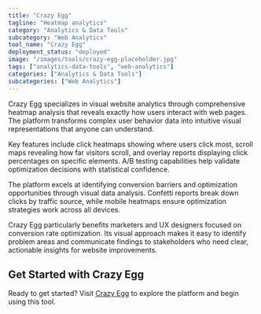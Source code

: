 ```yaml
---
title: "Crazy Egg"
tagline: "Heatmap analytics"
category: "Analytics & Data Tools"
subcategory: "Web Analytics"
tool_name: "Crazy Egg"
deployment_status: "deployed"
image: "/images/tools/crazy-egg-placeholder.jpg"
tags: ["analytics-data-tools", "web-analytics"]
categories: ["Analytics & Data Tools"]
subcategories: ["Web Analytics"]
---
```

Crazy Egg specializes in visual website analytics through comprehensive heatmap analysis that reveals exactly how users interact with web pages. The platform transforms complex user behavior data into intuitive visual representations that anyone can understand.

Key features include click heatmaps showing where users click most, scroll maps revealing how far visitors scroll, and overlay reports displaying click percentages on specific elements. A/B testing capabilities help validate optimization decisions with statistical confidence.

The platform excels at identifying conversion barriers and optimization opportunities through visual data analysis. Confetti reports break down clicks by traffic source, while mobile heatmaps ensure optimization strategies work across all devices.

Crazy Egg particularly benefits marketers and UX designers focused on conversion rate optimization. Its visual approach makes it easy to identify problem areas and communicate findings to stakeholders who need clear, actionable insights for website improvements.
## Get Started with Crazy Egg

Ready to get started? Visit [Crazy Egg](https://crazyegg.com) to explore the platform and begin using this tool.
